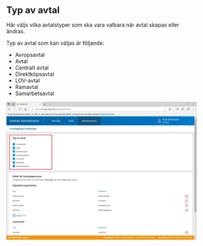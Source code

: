 <style> 
h1 { font-size:24px; } 
h2 { font-size:22px; } 
h3 { font-size:20px; } 
h4 { font-size:18px; } 
h5 { font-size:16px; }  
table th { font-size:14px !important; text-align:left !important; }
table td { font-size:14px !important; text-align:left !important; }
</style>

# Typ av avtal

Här väljs vilka avtalstyper som ska vara valbara när avtal skapas eller ändras.

Typ av avtal som kan väljas är följande:
* Avropsavtal
* Avtal
* Centralt avtal
* Direktköpsavtal
* LOV-avtal
* Ramavtal
* Samarbetsavtal

![Philadelphia's Magic Gardens. This place was so cool!](https://github.com/fridasimonsson/fridatest/blob/master/en-GB/online-help/funcdescription/administration/typeofcontract1.jpg "Typ av avtal")
